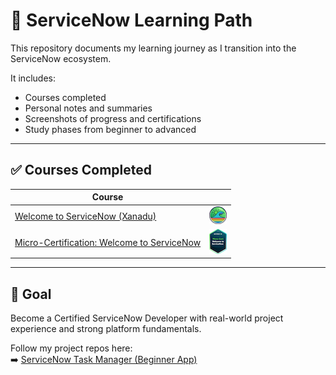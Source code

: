 # 📘 ServiceNow Learning Path

This repository documents my learning journey as I transition into the ServiceNow ecosystem.

It includes:
- Courses completed
- Personal notes and summaries
- Screenshots of progress and certifications
- Study phases from beginner to advanced

---

## ✅ Courses Completed
| Course |  |
|--------|-------|
| [Welcome to ServiceNow (Xanadu)](/learning-path/welcome-to-servicenow-xanadu.md) | ![badge](/images/welcome-to-ServiceNow-badge.png) |
| [Micro-Certification: Welcome to ServiceNow](/learning-path/welcome-to-servicenow-xanadu.md) | ![badge](/images/micro-certification-welcome-to-ServiceNow-badge.png)  |

---

## 🎯 Goal

Become a Certified ServiceNow Developer with real-world project experience and strong platform fundamentals.

Follow my project repos here:  
➡️ [ServiceNow Task Manager (Beginner App)](https://github.com/ssilveiraGilberto/servicenow-task-manager)
